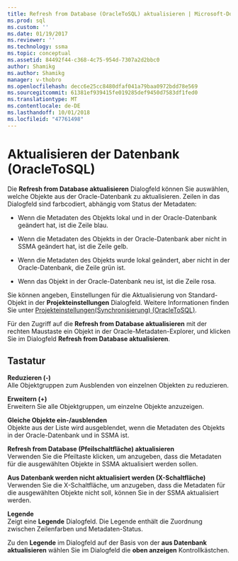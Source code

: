 ```yaml
---
title: Refresh from Database (OracleToSQL) aktualisieren | Microsoft-Dokumentation
ms.prod: sql
ms.custom: ''
ms.date: 01/19/2017
ms.reviewer: ''
ms.technology: ssma
ms.topic: conceptual
ms.assetid: 84492f44-c368-4c75-954d-7307a2d2bbc0
author: Shamikg
ms.author: Shamikg
manager: v-thobro
ms.openlocfilehash: decc6e25cc8480dfaf041a79baa0972bdd78e569
ms.sourcegitcommit: 61381ef939415fe019285def9450d7583df1fed0
ms.translationtype: MT
ms.contentlocale: de-DE
ms.lasthandoff: 10/01/2018
ms.locfileid: "47761498"
---
```

# <a name="refresh-from-database-oracletosql"></a>Aktualisieren der Datenbank (OracleToSQL)
Die **Refresh from Database aktualisieren** Dialogfeld können Sie auswählen, welche Objekte aus der Oracle-Datenbank zu aktualisieren. Zeilen in das Dialogfeld sind farbcodiert, abhängig vom Status der Metadaten:  
  
-   Wenn die Metadaten des Objekts lokal und in der Oracle-Datenbank geändert hat, ist die Zeile blau.  
  
-   Wenn die Metadaten des Objekts in der Oracle-Datenbank aber nicht in SSMA geändert hat, ist die Zeile gelb.  
  
-   Wenn die Metadaten des Objekts wurde lokal geändert, aber nicht in der Oracle-Datenbank, die Zeile grün ist.  
  
-   Wenn das Objekt in der Oracle-Datenbank neu ist, ist die Zeile rosa.  
  
Sie können angeben, Einstellungen für die Aktualisierung von Standard-Objekt in der **Projekteinstellungen** Dialogfeld. Weitere Informationen finden Sie unter [Projekteinstellungen&#40;Synchronisierung&#41; &#40;OracleToSQL&#41;](../../ssma/oracle/project-settings-synchronization-oracletosql.md).  
  
Für den Zugriff auf die **Refresh from Database aktualisieren** mit der rechten Maustaste ein Objekt in der Oracle-Metadaten-Explorer, und klicken Sie im Dialogfeld **Refresh from Database aktualisieren**.  
  
## <a name="options"></a>Tastatur  
**Reduzieren (-)**  
Alle Objektgruppen zum Ausblenden von einzelnen Objekten zu reduzieren.  
  
**Erweitern (+)**  
Erweitern Sie alle Objektgruppen, um einzelne Objekte anzuzeigen.  
  
**Gleiche Objekte ein-/ausblenden**  
Objekte aus der Liste wird ausgeblendet, wenn die Metadaten des Objekts in der Oracle-Datenbank und in SSMA ist.  
  
**Refresh from Database (Pfeilschaltfläche) aktualisieren**  
Verwenden Sie die Pfeiltaste klicken, um anzugeben, dass die Metadaten für die ausgewählten Objekte in SSMA aktualisiert werden sollen.  
  
**Aus Datenbank werden nicht aktualisiert werden (X-Schaltfläche)**  
Verwenden Sie die X-Schaltfläche, um anzugeben, dass die Metadaten für die ausgewählten Objekte nicht soll, können Sie in der SSMA aktualisiert werden.  
  
**Legende**  
Zeigt eine **Legende** Dialogfeld. Die Legende enthält die Zuordnung zwischen Zeilenfarben und Metadaten-Status.  
  
Zu den **Legende** im Dialogfeld auf der Basis von der **aus Datenbank aktualisieren** wählen Sie im Dialogfeld die **oben anzeigen** Kontrollkästchen.  
  
